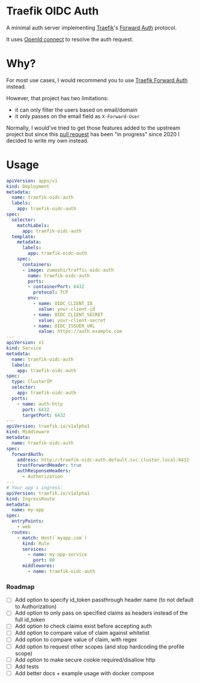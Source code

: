 # Traefik OIDC Auth

A minimal auth server implementing [Traefik](https://traefik.io/traefik/)'s [Forward Auth](https://doc.traefik.io/traefik/middlewares/http/forwardauth/) protocol.

It uses [OpenId connect](https://openid.net/developers/discover-openid-and-openid-connect/) to resolve the auth request.

# Why?

For most use cases, I would recommend you to use [Traefik Forward Auth](https://github.com/thomseddon/traefik-forward-auth) instead.

However, that project has two limitations:
- it can only filter the users based on email/domain
- it only passes on the email field as `X-Forward-User`

Normally, I would've tried to get those features added to the upstream project but since this [pull request](https://github.com/thomseddon/traefik-forward-auth/pull/100) has been "in progress" since 2020 I decided to write my own instead.

# Usage

```yaml
apiVersion: apps/v1
kind: Deployment
metadata:
  name: traefik-oidc-auth
  labels:
    app: traefik-oidc-auth
spec:
  selector:
    matchLabels:
      app: traefik-oidc-auth
  template:
    metadata:
      labels:
        app: traefik-oidc-auth
    spec:
      containers:
      - image: zumoshi/traffic-oidc-auth
        name: traefik-oidc-auth
        ports:
        - containerPort: 6432
          protocol: TCP
        env:
          - name: OIDC_CLIENT_ID
            value: your-client-id
          - name: OIDC_CLIENT_SECRET
            value: your-client-secret
          - name: OIDC_ISSUER_URL
            value: https://auth.example.com
---
apiVersion: v1
kind: Service
metadata:
  name: traefik-oidc-auth
  labels:
    app: traefik-oidc-auth
spec:
  type: ClusterIP
  selector:
    app: traefik-oidc-auth
  ports:
    - name: auth-http
      port: 6432
      targetPort: 6432
---
apiVersion: traefik.io/v1alpha1
kind: Middleware
metadata:
  name: traefik-oidc-auth
spec:
  forwardAuth:
    address: http://traefik-oidc-auth.default.svc.cluster.local:6432
    trustForwardHeader: true
    authResponseHeaders:
      - Authorization
---
# Your app's ingress:
apiVersion: traefik.io/v1alpha1
kind: IngressRoute
metadata:
  name: my-app
spec:
  entryPoints:
    - web
  routes:
    - match: Host(`myapp.com`)
      kind: Rule
      services:
        - name: my-app-service
          port: 80
      middlewares:
        - name: traefik-oidc-auth
```
### Roadmap

- [ ] Add option to specify id_token passthrough header name (to not default to Authorization)
- [ ] Add option to only pass on specified claims as headers instead of the full id_token
- [ ] Add option to check claims exist before accepting auth
- [ ] Add option to compare value of claim against whitelist
- [ ] Add option to compare value of claim, with regex
- [ ] Add option to request other scopes (and stop hardcoding the profile scope)
- [ ] Add option to make secure cookie required/disallow http
- [ ] Add tests
- [ ] Add better docs + example usage with docker compose
